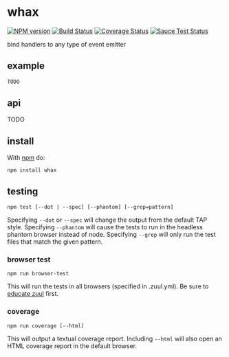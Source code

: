 # whax

[![NPM version](https://badge.fury.io/js/whax.png)](http://badge.fury.io/js/whax)
[![Build Status](https://travis-ci.org/Georgette/whax.svg?branch=master)](https://travis-ci.org/Georgette/whax)
[![Coverage Status](https://coveralls.io/repos/Georgette/whax/badge.png?branch=master)](https://coveralls.io/r/Georgette/whax?branch=master)
[![Sauce Test Status](https://saucelabs.com/browser-matrix/Georgette_github.svg)](https://saucelabs.com/u/Georgette_github)

bind handlers to any type of event emitter

## example

```javascript
TODO
```

## api

TODO

## install

With [npm](https://npmjs.org) do:

```
npm install whax
```

## testing

`npm test [--dot | --spec] [--phantom] [--grep=pattern]`

Specifying `--dot` or `--spec` will change the output from the default TAP style. 
Specifying `--phantom` will cause the tests to run in the headless phantom browser instead of node.
Specifying `--grep` will only run the test files that match the given pattern.

### browser test

`npm run browser-test`

This will run the tests in all browsers (specified in .zuul.yml). Be sure to [educate zuul](https://github.com/defunctzombie/zuul/wiki/cloud-testing#2-educate-zuul) first.

### coverage

`npm run coverage [--html]`

This will output a textual coverage report. Including `--html` will also open 
an HTML coverage report in the default browser.
